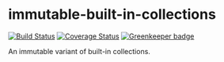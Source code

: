 # immutable-built-in-collections

[![Build Status](https://travis-ci.com/Gerhut/immutable-built-in-collections.svg?branch=master)](https://travis-ci.com/Gerhut/immutable-built-in-collections)
[![Coverage Status](https://coveralls.io/repos/github/Gerhut/immutable-built-in-collections/badge.svg?branch=master)](https://coveralls.io/github/Gerhut/immutable-built-in-collections?branch=master)
[![Greenkeeper badge](https://badges.greenkeeper.io/Gerhut/immutable-built-in-collections.svg)](https://greenkeeper.io/)

An immutable variant of built-in collections.
